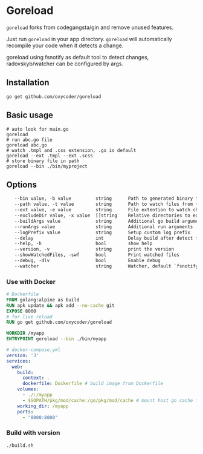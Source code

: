 # Goreload

`goreload` forks from codegangsta/gin and remove unused features.

Just run `goreload` in your app directory.
`goreload` will automatically recompile your code when it
detects a change.

goreload using fsnotify as default tool to detect changes, radovskyb/watcher can be configured by args.

## Installation

```shell
go get github.com/oxycoder/goreload
```

## Basic usage

```shell
# auto look for main.go
goreload
# run abc.go file
goreload abc.go
# watch .tmpl and .css extension, .go is default
goreload --ext .tmpl --ext .scss
# store binary file in path
goreload --bin ./bin/myproject
```

## Options

```txt
   --bin value, -b value         string      Path to generated binary file (default: "./bin/goreload")
   --path value, -t value        string      Path to watch files from (default: ".")
   --ext value, -e value         string      File extention to watch changes, seperate by `|` character, default `go|html`
   --excludeDir value, -x value  []string    Relative directories to exclude
   --buildArgs value             string      Additional go build arguments
   --runArgs value               string      Additional run arguments
   --logPrefix value             string      Setup custom log prefix
   --delay                       int         Delay build after detect files change, default value is 400
   --help, -h                    bool        show help
   --version, -v                 string      print the version
   --showWatchedFiles, -swf      bool        Print watched files
   --debug, -dlv                 bool        Enable debug
   --watcher                     string      Watcher, default `fsnotify`, available: `fsnotify` and `bwatcher`
```

### Use with Docker

```Dockerfile
# Dockerfile
FROM golang:alpine as build
RUN apk update && apk add --no-cache git
EXPOSE 8000
# for live reload
RUN go get github.com/oxycoder/goreload

WORKDIR /myapp
ENTRYPOINT goreload --bin ./bin/myapp
```

```yml
# docker-compose.yml
version: '3'
services:
  web:
    build:
      context: .
      dockerfile: Dockerfile # build image from Dockerfile
    volumes:
      - ./:/myapp 
      - $GOPATH/pkg/mod/cache:/go/pkg/mod/cache # mount host go cache folder to speed up download
    working_dir: /myapp  
    ports:
      - "8000:8000"
```

### Build with version
```sh
./build.sh
```